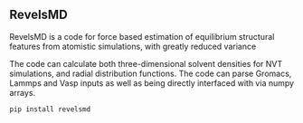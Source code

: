 ## RevelsMD
RevelsMD is a code for force based estimation of equilibrium structural features from atomistic simulations, with greatly reduced variance

The code can calculate both three-dimensional solvent densities for NVT simulations, and radial distribution functions. The code can parse Gromacs, Lammps and Vasp inputs as well as being directly interfaced with via numpy arrays.


```
pip install revelsmd
```
